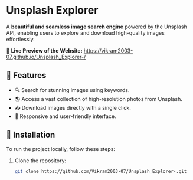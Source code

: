 # Unsplash Explorer  

A **beautiful and seamless image search engine** powered by the Unsplash API, enabling users to explore and download high-quality images effortlessly.  

🔗 **Live Preview of the Website:** https://vikram2003-07.github.io/Unsplash_Explorer-/

## 📌 Features  

- 🔍 Search for stunning images using keywords.  
- 🌎 Access a vast collection of high-resolution photos from Unsplash.  
- 📥 Download images directly with a single click.  
- 🎨 Responsive and user-friendly interface.  

## 🚀 Installation  

To run the project locally, follow these steps:  

1. Clone the repository:  
   ```bash
   git clone https://github.com/Vikram2003-07/Unsplash_Explorer-.git
   
